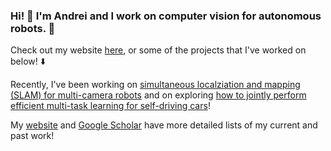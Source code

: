 ### Hi! 👋 I'm Andrei and I work on computer vision for autonomous robots. 🤖

Check out my website [here](andreibarsan.github.io), or some of the projects that I've worked on below! ⬇️

Recently, I've been working on [simultaneous localziation and mapping (SLAM) for multi-camera robots](https://arxiv.org/abs/2101.06562) and on exploring [how to jointly perform efficient multi-task learning for self-driving cars](https://arxiv.org/abs/2101.06720)!

My [website](andreibarsan.github.io) and [Google Scholar](https://scholar.google.com/citations?hl=en&user=nOj2GykAAAAJ) have more detailed lists of my current and past work!

<!--
**AndreiBarsan/andreibarsan** is a ✨ _special_ ✨ repository because its `README.md` (this file) appears on your GitHub profile.

Here are some ideas to get you started:

- 🔭 I’m currently working on ...
- 🌱 I’m currently learning ...
- 👯 I’m looking to collaborate on ...
- 🤔 I’m looking for help with ...
- 💬 Ask me about ...
- 📫 How to reach me: ...
- 😄 Pronouns: ...
- ⚡ Fun fact: ...
-->
